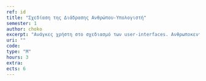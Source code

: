 ```yaml
---
ref: id
title: "Σχεδίαση της Διάδρασης Ανθρώπου-Υπολογιστή"
semester: 1
author: choko
excerpt: "Ανάγκες χρήστη στο σχεδιασμό των user-interfaces. Ανθρωποκεντρική αποτίμηση και στρατηγικές σχεδιασμού και δοκιμής των user interfaces, τεχνικές αλληλεπίδρασης. Σχεδίαση, προγραμματισμός και πρότυπη διεπαφή. Τεχνικές και μέθοδοι αξιολόγησης των αποτελεσμάτων ως προς την ευχρηστία."
uri: ""
code: 
type: "M"
hours: 3
extra:
ects: 6
---
```


